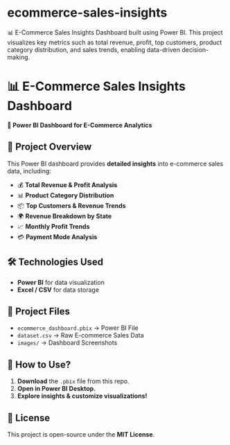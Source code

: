 # ecommerce-sales-insights
📊 E-Commerce Sales Insights Dashboard built using Power BI. This project visualizes key metrics such as total revenue, profit, top customers, product category distribution, and sales trends, enabling data-driven decision-making.

# 📊 E-Commerce Sales Insights Dashboard  

**🚀 Power BI Dashboard for E-Commerce Analytics**  

## 🔎 **Project Overview**  
This Power BI dashboard provides **detailed insights** into e-commerce sales data, including:  
- 💰 **Total Revenue & Profit Analysis**  
- 📊 **Product Category Distribution**  
- 📦 **Top Customers & Revenue Trends**  
- 🌍 **Revenue Breakdown by State**  
- 📈 **Monthly Profit Trends**  
- 💳 **Payment Mode Analysis**  

## 🛠 **Technologies Used**  
- **Power BI** for data visualization  
- **Excel / CSV** for data storage  

## 📂 **Project Files**  
- `ecommerce_dashboard.pbix` → Power BI File  
- `dataset.csv` → Raw E-commerce Sales Data  
- `images/` → Dashboard Screenshots  

## 📌 **How to Use?**  
1. **Download** the `.pbix` file from this repo.  
2. **Open in Power BI Desktop.**  
3. **Explore insights & customize visualizations!**  

## 📝 **License**  
This project is open-source under the **MIT License**.  
